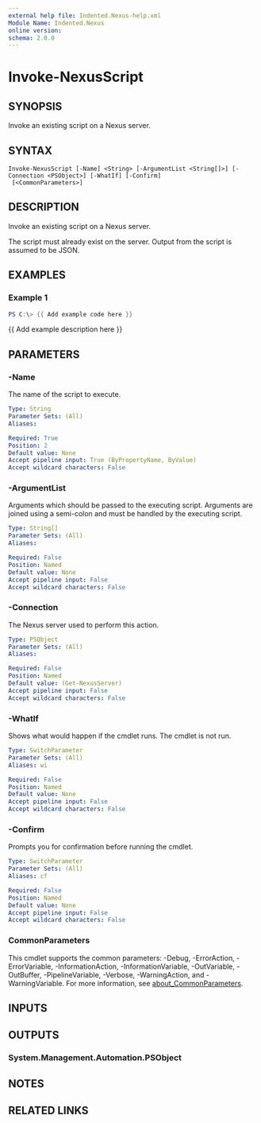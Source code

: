 ```yaml
---
external help file: Indented.Nexus-help.xml
Module Name: Indented.Nexus
online version:
schema: 2.0.0
---
```


# Invoke-NexusScript

## SYNOPSIS
Invoke an existing script on a Nexus server.

## SYNTAX

```
Invoke-NexusScript [-Name] <String> [-ArgumentList <String[]>] [-Connection <PSObject>] [-WhatIf] [-Confirm]
 [<CommonParameters>]
```

## DESCRIPTION
Invoke an existing script on a Nexus server.

The script must already exist on the server.
Output from the script is assumed to be JSON.

## EXAMPLES

### Example 1
```powershell
PS C:\> {{ Add example code here }}
```

{{ Add example description here }}

## PARAMETERS

### -Name
The name of the script to execute.

```yaml
Type: String
Parameter Sets: (All)
Aliases:

Required: True
Position: 2
Default value: None
Accept pipeline input: True (ByPropertyName, ByValue)
Accept wildcard characters: False
```

### -ArgumentList
Arguments which should be passed to the executing script.
Arguments are joined using a semi-colon and must be handled by the executing script.

```yaml
Type: String[]
Parameter Sets: (All)
Aliases:

Required: False
Position: Named
Default value: None
Accept pipeline input: False
Accept wildcard characters: False
```

### -Connection
The Nexus server used to perform this action.

```yaml
Type: PSObject
Parameter Sets: (All)
Aliases:

Required: False
Position: Named
Default value: (Get-NexusServer)
Accept pipeline input: False
Accept wildcard characters: False
```

### -WhatIf
Shows what would happen if the cmdlet runs.
The cmdlet is not run.

```yaml
Type: SwitchParameter
Parameter Sets: (All)
Aliases: wi

Required: False
Position: Named
Default value: None
Accept pipeline input: False
Accept wildcard characters: False
```

### -Confirm
Prompts you for confirmation before running the cmdlet.

```yaml
Type: SwitchParameter
Parameter Sets: (All)
Aliases: cf

Required: False
Position: Named
Default value: None
Accept pipeline input: False
Accept wildcard characters: False
```

### CommonParameters
This cmdlet supports the common parameters: -Debug, -ErrorAction, -ErrorVariable, -InformationAction, -InformationVariable, -OutVariable, -OutBuffer, -PipelineVariable, -Verbose, -WarningAction, and -WarningVariable. For more information, see [about_CommonParameters](http://go.microsoft.com/fwlink/?LinkID=113216).

## INPUTS

## OUTPUTS

### System.Management.Automation.PSObject
## NOTES

## RELATED LINKS
